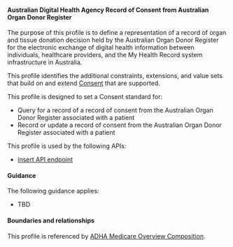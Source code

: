 #### Australian Digital Health Agency Record of Consent from Australian Organ Donor Register
The purpose of this profile is to define a representation of a record of organ and tissue donation decision held by the Australian Organ Donor Register for the electronic exchange of digital health information between individuals, healthcare providers, and the My Health Record system infrastructure in Australia.

This profile identifies the additional constraints, extensions, and value sets that build on and extend [Consent](http://hl7.org/fhir/R4/consent.html) that are supported. 

This profile is designed to set a Consent standard for:
* Query for a record of a record of consent from the Australian Organ Donor Register associated with a patient
* Record or update a record of consent from the Australian Organ Donor Register associated with a patient

This profile is used by the following APIs:
* [insert API endpoint](StructureDefinition-TBD-1.html)


#### Guidance
The following guidance applies:
* TBD


#### Boundaries and relationships
This profile is referenced by 
[ADHA Medicare Overview Composition](StructureDefinition-dh-composition-mov-1.html).


